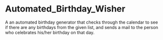 # Automated_Birthday_Wisher

A an automated birthday generator that checks through the calendar to see if there are any birthdays from the given list, and sends a mail to the person who celebrates his/her birthday on that day.
